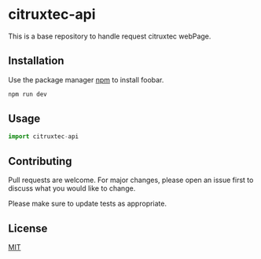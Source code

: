 # citruxtec-api

This is a base repository to handle request citruxtec webPage.

## Installation

Use the package manager [npm](https://www.npmjs.com/) to install foobar.

```bash
npm run dev
```

## Usage

```javascript
import citruxtec-api
```

## Contributing
Pull requests are welcome. For major changes, please open an issue first to discuss what you would like to change.

Please make sure to update tests as appropriate.

## License
[MIT](https://choosealicense.com/licenses/mit/)
